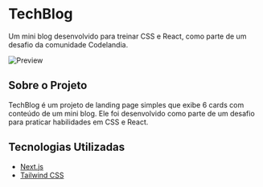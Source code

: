 # TechBlog

Um mini blog desenvolvido para treinar CSS e React, como parte de um desafio da comunidade Codelandia.

![Preview](https://github.com/ViniciusMendesp/tech-blog/assets/63562960/044116c5-5d30-4a74-bbde-cfb2549d33ca)

## Sobre o Projeto

TechBlog é um projeto de landing page simples que exibe 6 cards com conteúdo de um mini blog. Ele foi desenvolvido como parte de um desafio para praticar habilidades em CSS e React.

## Tecnologias Utilizadas

- [Next.js](https://nextjs.org/)
- [Tailwind CSS](https://tailwindcss.com/)

